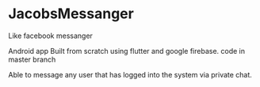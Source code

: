 # JacobsMessanger
Like facebook messanger


Android app Built from scratch using flutter and google firebase.
code in master branch

Able to message any user that has logged into the system via private chat.
